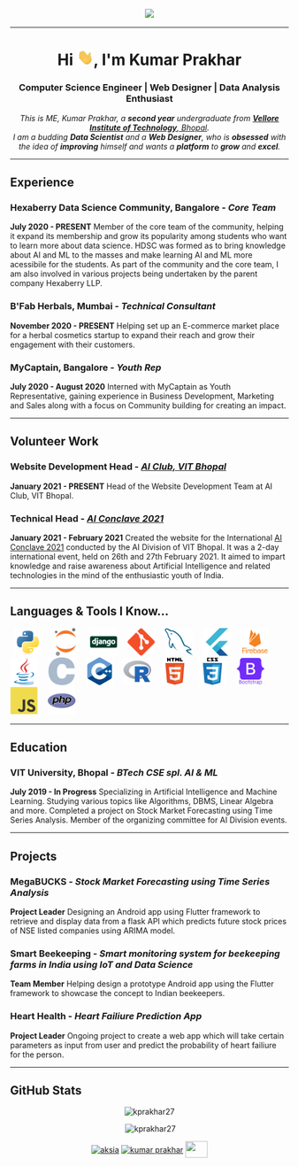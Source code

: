 <p align="center">
  <img src="https://github.com/thompsonemerson/thompsonemerson/raw/master/cover-thompson.png" height="200"/>
</p>
<hr>
<h1 align="center">Hi <img src="https://raw.githubusercontent.com/ABSphreak/ABSphreak/master/gifs/Hi.gif" width="30px">, I'm Kumar Prakhar</h1>
<h3 align="center">Computer Science Engineer | Web Designer | Data Analysis Enthusiast</h3>

<p align="center">
  <em>
    This is ME, Kumar Prakhar, a <b>second year</b> undergraduate from <a href="https://www.vitbhopal.ac.in/"> <b>Vellore Institute of Technology</b>, Bhopal</a>. <br>
    I am a budding <b>Data Scientist</b> and a <b>Web Designer</b>, who is <b>obsessed</b> with the idea of <b>improving</b> himself and wants a <b>platform</b> to <b>grow</b> and <b>excel</b>.
  </em> 
  <br>
  <!-- <img src="https://media.giphy.com/media/VgCDAzcKvsR6OM0uWg/giphy.gif" width="50" /> <b><i>Learning while HOPING & HUSTLING!!!</i></b> <img src="https://media.giphy.com/media/7j2hfyeVcDtf2/giphy.gif" width="50" /> -->
</p>

<hr>

## Experience
### Hexaberry Data Science Community, Bangalore - _Core Team_
**July 2020 - PRESENT**
Member of the core team of the community, helping it expand its membership and grow its popularity among students who want to learn more about data science. HDSC was formed as to bring knowledge about AI and ML to the masses and make learning AI and ML more acessibile for the students. As part of the community and the core team, I am also involved in various projects being undertaken by the parent company Hexaberry LLP.
### B'Fab Herbals, Mumbai - _Technical Consultant_
**November 2020 - PRESENT**
Helping set up an E-commerce market place for a herbal cosmetics startup to expand their reach and grow their engagement with their customers.
### MyCaptain, Bangalore - _Youth Rep_
**July 2020 - August 2020**
Interned with MyCaptain as Youth Representative, gaining experience in Business Development, Marketing and Sales along with a focus on Community building for creating an impact.

<hr>

## Volunteer Work
### Website Development Head - _[AI Club, VIT Bhopal](https://aiclubvitbhopal.github.io)_
**January 2021 - PRESENT**
Head of the Website Development Team at AI Club, VIT Bhopal.
### Technical Head - _[AI Conclave 2021](https://aivit.tech)_
**January 2021 - February 2021**
Created the website for the International [AI Conclave 2021](https://aivit.tech) conducted by the AI Division of VIT Bhopal. It was a 2-day international event, held on 26th and 27th February 2021. It aimed to impart knowledge and raise awareness about Artificial Intelligence and related technologies in the mind of the enthusiastic youth of India.

<hr>

## Languages & Tools I Know...
<p align="left">
  <code> <img height="50" src="https://raw.githubusercontent.com/devicons/devicon/master/icons/python/python-original.svg"> </code>
  <code> <img height="50" src="https://raw.githubusercontent.com/devicons/devicon/master/icons/jupyter/jupyter-original.svg"> </code>
  <code> <img height="50" src="https://raw.githubusercontent.com/devicons/devicon/master/icons/django/django-original.svg"> </code>
  <code> <img height="50" src="https://raw.githubusercontent.com/devicons/devicon/master/icons/git/git-original.svg"> </code>
  <code> <img height="50" src="https://raw.githubusercontent.com/devicons/devicon/master/icons/mysql/mysql-original.svg"> </code>
  <code> <img height="50" src="https://raw.githubusercontent.com/devicons/devicon/master/icons/flutter/flutter-original.svg"> </code>
  <code> <img height="50" src="https://raw.githubusercontent.com/devicons/devicon/master/icons/firebase/firebase-plain-wordmark.svg"> </code>
  <code> <img height="50" src="https://raw.githubusercontent.com/devicons/devicon/master/icons/java/java-original.svg"> </code>
  <code> <img height="50" src="https://raw.githubusercontent.com/devicons/devicon/master/icons/c/c-original.svg"> </code>
  <code> <img height="50" src="https://raw.githubusercontent.com/devicons/devicon/master/icons/cplusplus/cplusplus-original.svg"> </code>
  <code> <img height="50" src="https://raw.githubusercontent.com/devicons/devicon/master/icons/r/r-original.svg"> </code>
  <code> <img height="50" src="https://raw.githubusercontent.com/devicons/devicon/master/icons/html5/html5-original-wordmark.svg"> </code>
  <code> <img height="50" src="https://raw.githubusercontent.com/devicons/devicon/master/icons/css3/css3-original-wordmark.svg"> </code>
  <code> <img height="50" src="https://raw.githubusercontent.com/devicons/devicon/master/icons/bootstrap/bootstrap-plain-wordmark.svg"> </code>
  <code> <img height="50" src="https://raw.githubusercontent.com/devicons/devicon/master/icons/javascript/javascript-original.svg"> </code>
  <code> <img height="50" src="https://raw.githubusercontent.com/devicons/devicon/master/icons/php/php-original.svg"> </code>
</p>
<hr>

## Education
### VIT University, Bhopal - _BTech CSE spl. AI & ML_
**July 2019 - In Progress**
Specializing in Artificial Intelligence and Machine Learning. Studying various topics like Algorithms, DBMS, Linear Algebra and more. Completed a project on Stock Market Forecasting using Time Series Analysis. Member of the organizing committee for AI Division events.

<hr>

## Projects
### MegaBUCKS - _Stock Market Forecasting using Time Series Analysis_
**Project Leader**
Designing an Android app using Flutter framework to retrieve and display data from a flask API which predicts future stock prices of NSE listed companies using ARIMA model.
### Smart Beekeeping - _Smart monitoring system for beekeeping farms in India using IoT and Data Science_
**Team Member**
Helping design a prototype Android app using the Flutter framework to showcase the concept to Indian beekeepers.
### Heart Health - _Heart Failiure Prediction App_
**Project Leader**
Ongoing project to create a web app which will take certain parameters as input from user and predict the probability of heart failiure for the person.

<hr>

## GitHub Stats

  <p align="center"><img src="https://github-readme-stats.vercel.app/api/top-langs?username=kprakhar27&show_icons=true&locale=en&layout=compact" alt="kprakhar27" /></p>

  <p align="center">&nbsp;<img src="https://github-readme-stats.vercel.app/api?username=kprakhar27&show_icons=true&locale=en" alt="kprakhar27" width="410" /></p>

<p align="center">
<a href="https://www.linkedin.com/in/kumar-prakhar-8a745b16b/" target="blank"><img align="center" src="https://cdn.jsdelivr.net/npm/simple-icons@3.0.1/icons/linkedin.svg" alt="aksia" height="30" width="40" /></a>
<a href="https://www.facebook.com/Kumar.Pakhar/" target="blank"><img align="center" src="https://cdn.jsdelivr.net/npm/simple-icons@3.0.1/icons/facebook.svg" alt="kumar prakhar" height="30" width="40" /></a>
<a href = "mailto: kumarprkhr@gmail.com"><img align="center" src="https://simpleicons.org/icons/gmail.svg" height="30" width="40" /></a>
</p>